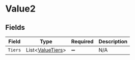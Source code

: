 # Value2


## Fields

| Field                                                     | Type                                                      | Required                                                  | Description                                               |
| --------------------------------------------------------- | --------------------------------------------------------- | --------------------------------------------------------- | --------------------------------------------------------- |
| `Tiers`                                                   | List<[ValueTiers](../../Models/Components/ValueTiers.md)> | :heavy_minus_sign:                                        | N/A                                                       |